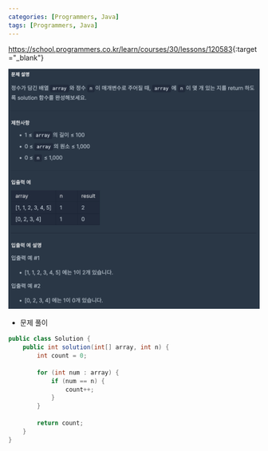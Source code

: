 ```yaml
---
categories: [Programmers, Java]
tags: [Programmers, Java] 
---
```


<https://school.programmers.co.kr/learn/courses/30/lessons/120583>{:target="_blank"}

![문제](/assets/img/programmers/java/%EC%A4%91%EB%B3%B5%EB%90%9C_%EC%88%AB%EC%9E%90_%EA%B0%9C%EC%88%98.png)

- 문제 풀이

```java
public class Solution {
    public int solution(int[] array, int n) {
        int count = 0;
        
        for (int num : array) {
            if (num == n) {
                count++;
            }
        }
        
        return count;
    }
}
```